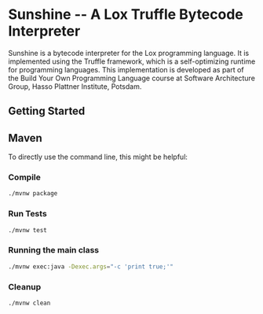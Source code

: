 # Sunshine -- A Lox Truffle Bytecode Interpreter

Sunshine is a bytecode interpreter for the Lox programming language. It is implemented using the Truffle framework, which is a self-optimizing runtime for programming languages.
This implementation is developed as part of the Build Your Own Programming Language course at Software Architecture Group, Hasso Plattner Institute, Potsdam.

## Getting Started

## Maven

To directly use the command line, this might be helpful:

### Compile

```bash
./mvnw package
```

### Run Tests

```bash
./mvnw test
```

### Running the main class

```bash
./mvnw exec:java -Dexec.args="-c 'print true;'"
```

### Cleanup

```bash
./mvnw clean
```
